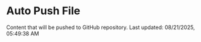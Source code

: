 # Auto Push File

Content that will be pushed to GitHub repository.
Last updated: 08/21/2025, 05:49:38 AM
